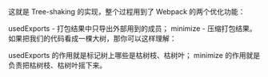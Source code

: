 这就是 Tree-shaking 的实现，整个过程用到了 Webpack 的两个优化功能：

usedExports - 打包结果中只导出外部用到的成员；
minimize - 压缩打包结果。
如果把我们的代码看成一棵大树，那你可以这样理解：

usedExports 的作用就是标记树上哪些是枯树枝、枯树叶；
minimize 的作用就是负责把枯树枝、枯树叶摇下来。